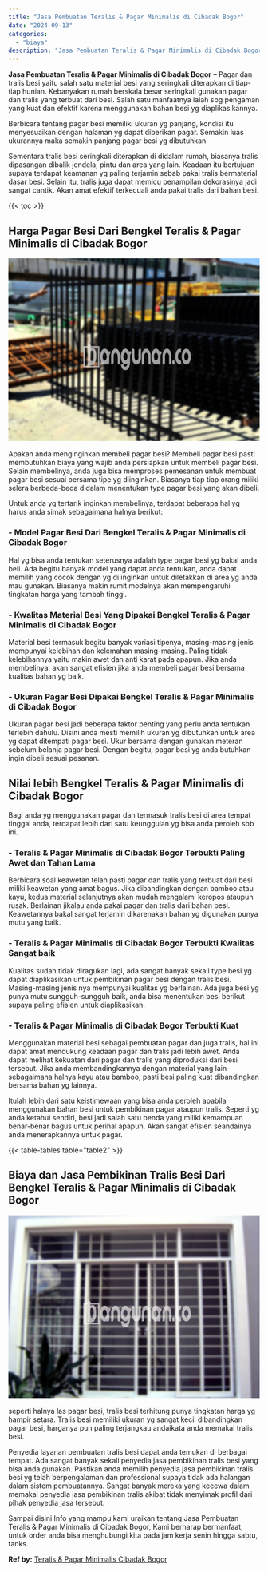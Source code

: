 ```yaml
---
title: "Jasa Pembuatan Teralis & Pagar Minimalis di Cibadak Bogor"
date: "2024-09-13"
categories: 
  - "biaya"
description: "Jasa Pembuatan Teralis & Pagar Minimalis di Cibadak Bogor. Sampai disini Info yang mampu kami uraikan tentang Jasa Pembuatan Teralis & Pagar Minimalis di Cib..."
---
```


**Jasa Pembuatan Teralis & Pagar Minimalis di Cibadak Bogor** – Pagar dan tralis besi yaitu salah satu material besi yang seringkali diterapkan di tiap-tiap hunian. Kebanyakan rumah berskala besar seringkali gunakan pagar dan tralis yang terbuat dari besi. Salah satu manfaatnya ialah sbg pengaman yang kuat dan efektif karena menggunakan bahan besi yg diaplikasikannya.

Berbicara tentang pagar besi memiliki ukuran yg panjang, kondisi itu menyesuaikan dengan halaman yg dapat diberikan pagar. Semakin luas ukurannya maka semakin panjang pagar besi yg dibutuhkan.

Sementara tralis besi seringkali diterapkan di didalam rumah, biasanya tralis dipasangan dibalik jendela, pintu dan area yang lain. Keadaan itu bertujuan supaya terdapat keamanan yg paling terjamin sebab pakai tralis bermaterial dasar besi. Selain itu, tralis juga dapat memicu penampilan dekorasinya jadi sangat cantik. Akan amat efektif terkecuali anda pakai tralis dari bahan besi.

{{< toc >}}

## Harga Pagar Besi Dari Bengkel Teralis & Pagar Minimalis di Cibadak Bogor

![Jasa Pembuatan Teralis & Pagar Minimalis di Cibadak Bogor](/images/pagar-minimalis-murah-31.png)

Apakah anda menginginkan membeli pagar besi? Membeli pagar besi pasti membutuhkan biaya yang wajib anda persiapkan untuk membeli pagar besi. Selain membelinya, anda juga bisa memproses pemesanan untuk membuat pagar besi sesuai bersama tipe yg diinginkan. Biasanya tiap tiap orang miliki selera berbeda-beda didalam menentukan type pagar besi yang akan dibeli.

Untuk anda yg tertarik inginkan membelinya, terdapat beberapa hal yg harus anda simak sebagaimana halnya berikut:
### \- Model Pagar Besi Dari Bengkel Teralis & Pagar Minimalis di Cibadak Bogor

Hal yg bisa anda tentukan seterusnya adalah type pagar besi yg bakal anda beli. Ada begitu banyak model yang dapat anda tentukan, anda dapat memilih yang cocok dengan yg di inginkan untuk diletakkan di area yg anda mau gunakan. Biasanya makin rumit modelnya akan mempengaruhi tingkatan harga yang tambah tinggi.

### \- Kwalitas Material Besi Yang Dipakai Bengkel Teralis & Pagar Minimalis di Cibadak Bogor

Material besi termasuk begitu banyak variasi tipenya, masing-masing jenis mempunyai kelebihan dan kelemahan masing-masing. Paling tidak kelebihannya yaitu makin awet dan anti karat pada apapun. Jika anda membelinya, akan sangat efisien jika anda membeli pagar besi bersama kualitas bahan yg baik.

### \- Ukuran Pagar Besi Dipakai Bengkel Teralis & Pagar Minimalis di Cibadak Bogor

Ukuran pagar besi jadi beberapa faktor penting yang perlu anda tentukan terlebih dahulu. Disini anda mesti memilih ukuran yg dibutuhkan untuk area yg dapat ditempati pagar besi. Ukur bersama dengan gunakan meteran sebelum belanja pagar besi. Dengan begitu, pagar besi yg anda butuhkan ingin dibeli sesuai pesanan.

## Nilai lebih Bengkel Teralis & Pagar Minimalis di Cibadak Bogor

Bagi anda yg menggunakan pagar dan termasuk tralis besi di area tempat tinggal anda, terdapat lebih dari satu keunggulan yg bisa anda peroleh sbb ini.

### \- Teralis & Pagar Minimalis di Cibadak Bogor Terbukti Paling Awet dan Tahan Lama

Berbicara soal keawetan telah pasti pagar dan tralis yang terbuat dari besi miliki keawetan yang amat bagus. Jika dibandingkan dengan bamboo atau kayu, kedua material selanjutnya akan mudah mengalami keropos ataupun rusak. Berlainan jikalau anda pakai pagar dan tralis dari bahan besi. Keawetannya bakal sangat terjamin dikarenakan bahan yg digunakan punya mutu yang baik.

### \- Teralis & Pagar Minimalis di Cibadak Bogor Terbukti Kwalitas Sangat baik

Kualitas sudah tidak diragukan lagi, ada sangat banyak sekali type besi yg dapat diaplikasikan untuk pembikinan pagar besi dengan tralis besi. Masing-masing jenis nya mempunyai kualitas yg berlainan. Ada juga besi yg punya mutu sungguh-sungguh baik, anda bisa menentukan besi berikut supaya paling efisien untuk diaplikasikan.

### \- Teralis & Pagar Minimalis di Cibadak Bogor Terbukti Kuat

Menggunakan material besi sebagai pembuatan pagar dan juga tralis, hal ini dapat amat mendukung keadaan pagar dan tralis jadi lebih awet. Anda dapat melihat kekuatan dari pagar dan tralis yang diproduksi dari besi tersebut. Jika anda membandingkannya dengan material yang lain sebagaimana halnya kayu atau bamboo, pasti besi paling kuat dibandingkan bersama bahan yg lainnya.

Itulah lebih dari satu keistimewaan yang bisa anda peroleh apabila menggunakan bahan besi untuk pembikinan pagar ataupun tralis. Seperti yg anda ketahui sendiri, besi jadi salah satu benda yang miliki kemampuan benar-benar bagus untuk perihal apapun. Akan sangat efisien seandainya anda menerapkannya untuk pagar.

{{< table-tables table="table2" >}}

## Biaya dan Jasa Pembikinan Tralis Besi Dari Bengkel Teralis & Pagar Minimalis di Cibadak Bogor

![Jasa Pembuatan Teralis & Pagar Minimalis di Cibadak Bogor](/images/teralis-minimalis-murah-10.png)

seperti halnya las pagar besi, tralis besi terhitung punya tingkatan harga yg hampir setara. Tralis besi memiliki ukuran yg sangat kecil dibandingkan pagar besi, harganya pun paling terjangkau andaikata anda memakai tralis besi.

Penyedia layanan pembuatan tralis besi dapat anda temukan di berbagai tempat. Ada sangat banyak sekali penyedia jasa pembikinan tralis besi yang bisa anda gunakan. Pastikan anda memilih penyedia jasa pembikinan tralis besi yg telah berpengalaman dan professional supaya tidak ada halangan dalam sistem pembuatannya. Sangat banyak mereka yang kecewa dalam memakai penyedia jasa pembikinan tralis akibat tidak menyimak profil dari pihak penyedia jasa tersebut.

Sampai disini Info yang mampu kami uraikan tentang Jasa Pembuatan Teralis & Pagar Minimalis di Cibadak Bogor, Kami berharap bermanfaat, untuk order anda bisa menghubungi kita pada jam kerja senin hingga sabtu, tanks.

**Ref by:** [Teralis & Pagar Minimalis Cibadak Bogor](https://id.wikipedia.org/wiki/Teralis)
